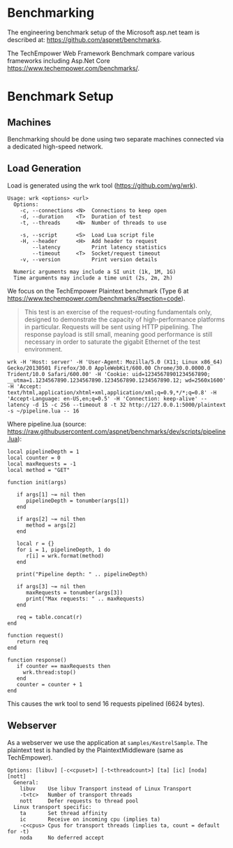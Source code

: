 # Benchmarking

The engineering benchmark setup of the Microsoft asp.net team is described at: https://github.com/aspnet/benchmarks.

The TechEmpower Web Framework Benchmark compare various frameworks including Asp.Net Core https://www.techempower.com/benchmarks/.

# Benchmark Setup

## Machines

Benchmarking should be done using two separate machines connected via a dedicated high-speed network.

## Load Generation

Load is generated using the wrk tool (https://github.com/wg/wrk).

```
Usage: wrk <options> <url>                            
  Options:                                            
    -c, --connections <N>  Connections to keep open   
    -d, --duration    <T>  Duration of test           
    -t, --threads     <N>  Number of threads to use   
                                                      
    -s, --script      <S>  Load Lua script file       
    -H, --header      <H>  Add header to request      
        --latency          Print latency statistics   
        --timeout     <T>  Socket/request timeout     
    -v, --version          Print version details      
                                                      
  Numeric arguments may include a SI unit (1k, 1M, 1G)
  Time arguments may include a time unit (2s, 2m, 2h)

```

We focus on the TechEmpower Plaintext benchmark (Type 6 at https://www.techempower.com/benchmarks/#section=code).

> This test is an exercise of the request-routing fundamentals only, designed to demonstrate the capacity of high-performance platforms in particular. Requests will be sent using HTTP pipelining. The response payload is still small, meaning good performance is still necessary in order to saturate the gigabit Ethernet of the test environment.

```
wrk -H 'Host: server' -H 'User-Agent: Mozilla/5.0 (X11; Linux x86_64) Gecko/20130501 Firefox/30.0 AppleWebKit/600.00 Chrome/30.0.0000.0 Trident/10.0 Safari/600.00' -H 'Cookie: uid=12345678901234567890; __utma=1.1234567890.1234567890.1234567890.1234567890.12; wd=2560x1600' -H 'Accept: text/html,application/xhtml+xml,application/xml;q=0.9,*/*;q=0.8' -H 'Accept-Language: en-US,en;q=0.5' -H 'Connection: keep-alive' --latency -d 15 -c 256 --timeout 8 -t 32 http://127.0.0.1:5000/plaintext -s ~/pipeline.lua -- 16
```

Where pipeline.lua (source: https://raw.githubusercontent.com/aspnet/benchmarks/dev/scripts/pipeline.lua):
```
local pipelineDepth = 1
local counter = 0
local maxRequests = -1
local method = "GET"

function init(args)

   if args[1] ~= nil then
      pipelineDepth = tonumber(args[1])
   end

   if args[2] ~= nil then
      method = args[2]
   end

   local r = {}
   for i = 1, pipelineDepth, 1 do
      r[i] = wrk.format(method)
   end

   print("Pipeline depth: " .. pipelineDepth)

   if args[3] ~= nil then
      maxRequests = tonumber(args[3])
      print("Max requests: " .. maxRequests)
   end

   req = table.concat(r)
end

function request()
   return req
end

function response()
   if counter == maxRequests then
     wrk.thread:stop()
   end
   counter = counter + 1
end
```

This causes the wrk tool to send 16 requests pipelined (6624 bytes).

## Webserver

As a webserver we use the application at `samples/KestrelSample`. The plaintext test is handled by the PlaintextMiddleware (same as TechEmpower).

```
Options: [libuv] [-c<cpuset>] [-t<threadcount>] [ta] [ic] [noda] [nott]
  General:
	libuv    Use libuv Transport instead of Linux Transport
	-t<tc>   Number of transport threads
	nott     Defer requests to thread pool
  Linux transport specific:
	ta       Set thread affinity
	ic       Receive on incoming cpu (implies ta)
	-c<cpus> Cpus for transport threads (implies ta, count = default for -t)
	noda     No deferred accept
```